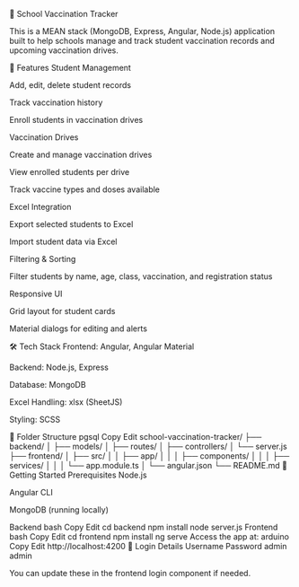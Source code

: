 🏫 School Vaccination Tracker

This is a MEAN stack (MongoDB, Express, Angular, Node.js) application built to help schools manage and track student vaccination records and upcoming vaccination drives.

🚀 Features
Student Management

Add, edit, delete student records

Track vaccination history

Enroll students in vaccination drives

Vaccination Drives

Create and manage vaccination drives

View enrolled students per drive

Track vaccine types and doses available

Excel Integration

Export selected students to Excel

Import student data via Excel

Filtering & Sorting

Filter students by name, age, class, vaccination, and registration status

Responsive UI

Grid layout for student cards

Material dialogs for editing and alerts

🛠️ Tech Stack
Frontend: Angular, Angular Material

Backend: Node.js, Express

Database: MongoDB

Excel Handling: xlsx (SheetJS)

Styling: SCSS

📁 Folder Structure
pgsql
Copy
Edit
school-vaccination-tracker/
├── backend/
│   ├── models/
│   ├── routes/
│   ├── controllers/
│   └── server.js
├── frontend/
│   ├── src/
│   │   ├── app/
│   │   │   ├── components/
│   │   │   ├── services/
│   │   │   └── app.module.ts
│   └── angular.json
└── README.md
🧪 Getting Started
Prerequisites
Node.js

Angular CLI

MongoDB (running locally)

Backend
bash
Copy
Edit
cd backend
npm install
node server.js
Frontend
bash
Copy
Edit
cd frontend
npm install
ng serve
Access the app at:
arduino
Copy
Edit
http://localhost:4200
🔐 Login Details
Username	Password
admin	admin

You can update these in the frontend login component if needed.
